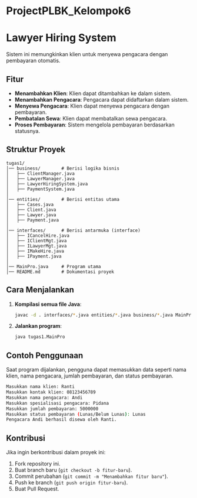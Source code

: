 # ProjectPLBK_Kelompok6

# Lawyer Hiring System

Sistem ini memungkinkan klien untuk menyewa pengacara dengan pembayaran otomatis.

## Fitur
- **Menambahkan Klien**: Klien dapat ditambahkan ke dalam sistem.
- **Menambahkan Pengacara**: Pengacara dapat didaftarkan dalam sistem.
- **Menyewa Pengacara**: Klien dapat menyewa pengacara dengan pembayaran.
- **Pembatalan Sewa**: Klien dapat membatalkan sewa pengacara.
- **Proses Pembayaran**: Sistem mengelola pembayaran berdasarkan statusnya.

## Struktur Proyek
```
tugas1/
│── business/        # Berisi logika bisnis
│   ├── ClientManager.java
│   ├── LawyerManager.java
│   ├── LawyerHiringSystem.java
│   ├── PaymentSystem.java
│
│── entities/        # Berisi entitas utama
│   ├── Cases.java
│   ├── Client.java
│   ├── Lawyer.java
│   ├── Payment.java
│
│── interfaces/      # Berisi antarmuka (interface)
│   ├── ICancelHire.java
│   ├── IClientMgt.java
│   ├── ILawyerMgt.java
│   ├── IMakeHire.java
│   ├── IPayment.java
│
│── MainPro.java     # Program utama
│── README.md        # Dokumentasi proyek
```

## Cara Menjalankan

1. **Kompilasi semua file Java**:
   ```sh
   javac -d . interfaces/*.java entities/*.java business/*.java MainPro.java
   ```
2. **Jalankan program**:
   ```sh
   java tugas1.MainPro
   ```

## Contoh Penggunaan
Saat program dijalankan, pengguna dapat memasukkan data seperti nama klien, nama pengacara, jumlah pembayaran, dan status pembayaran.

```sh
Masukkan nama klien: Ranti
Masukkan kontak klien: 08123456789
Masukkan nama pengacara: Andi
Masukkan spesialisasi pengacara: Pidana
Masukkan jumlah pembayaran: 5000000
Masukkan status pembayaran (Lunas/Belum Lunas): Lunas
Pengacara Andi berhasil disewa oleh Ranti.
```

## Kontribusi
Jika ingin berkontribusi dalam proyek ini:
1. Fork repository ini.
2. Buat branch baru (`git checkout -b fitur-baru`).
3. Commit perubahan (`git commit -m "Menambahkan fitur baru"`).
4. Push ke branch (`git push origin fitur-baru`).
5. Buat Pull Request.
